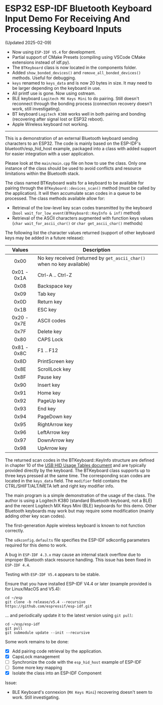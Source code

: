 # ESP32 ESP-IDF Bluetooth Keyboard Input Demo For Receiving And Processing Keyboard Inputs

(Updated 2025-02-09)

- Now using `ESP-IDF V5.4` for development. 
- Partial support of CMake Presets (compiling using VSCode CMake extensions instead of idf.py).
- The `BTKeyboard` class is now located in the components folder.
- Added `show_bonded_devices()` and `remove_all_bonded_devices()` methods. Useful for debugging.
- `keys` renamed to `keys_data` and is now 20 bytes in size. It may need to be larger depending on the keyboard in use.
- All printf use is gone. Now using ostream.
- BLE keyboard `Logitech MX Keys Mini` to do pairing. Still doesn't reconnect through the bonding process (connection recovery doesn't work, still investigating).
- BT keyboard `Logitech K380` works well in both pairing and bonding (recovering after signal lost or ESP32 reboot).
- Apple Wireless keyboard not working.


----

This is a demonstration of an external Bluetooth keyboard sending characters to an ESP32. The code is mainly based on the ESP-IDF's bluetooth/esp_hid_host example, packaged into a class with added support for easier integration with a user application. 

Please look at the `main/main.cpp` file on how to use the class. Only one instance of the class should be used to avoid conflicts and resource limitations within the Bluetooth stack.

The class named BTKeyboard waits for a keyboard to be available for pairing through the `BTKeyboard::devices_scan()` method (must be called by the application). It will then accumulate scan codes in a queue to be processed. The class methods available allow for:
- Retrieval of the low-level key scan codes transmitted by the keyboard (`bool wait_for_low_event(BTKeyboard::KeyInfo & inf)` method)
- Retrieval of the ASCII characters augmented with function keys values (`char wait_for_ascii_char()` or `char get_ascii_char()` methods)

The following list the character values returned (support of other keyboard keys may be added in a future release):

| Values      | Description      |
|:-----------:|------------------|
| 0x00        | No key received (returned by `get_ascii_char()` when no key available) |
| 0x01 - 0x1A | Ctrl-A .. Ctrl-Z |
| 0x08        | Backspace key    |
| 0x09        | Tab key          |
| 0x0D        | Return key       |
| 0x1B        | ESC key          |
| 0x20 - 0x7E | ASCII codes      |
| 0x7F        | Delete key       |
| 0x80        | CAPS Lock        |
| 0x81 - 0x8C | F1 .. F12        |
| 0x8D        | PrintScreen key  |
| 0x8E        | ScrollLock key   |
| 0x8F        | Pause key        |
| 0x90        | Insert key       |
| 0x91        | Home key         |
| 0x92        | PageUp key       |
| 0x93        | End key          |
| 0x94        | PageDown key     |
| 0x95        | RightArrow key   |
| 0x96        | LeftArrow key    |
| 0x97        | DownArrow key    |
| 0x98        | UpArrow key      |

The returned scan codes in the BTKeyboard::KeyInfo structure are defined in chapter 10 of the [USB HID Usage Tables document](https://usb.org/sites/default/files/hut1_22.pdf) and are typically provided directly by the keyboard. The BTKeyboard class supports up to three keys pressed at the same time. The corresponding scan codes are located in the `keys_data` field. The `modifier` field contains the CTRL/SHIFT/ALT/META left and right key modifier info.

The main program is a simple demonstration of the usage of the class. The author is using a Logitech K380 (standard Bluetooth keyboard, not a BLE) and the recent Logitech MX Keys Mini (BLE) keyboards for this demo. Other Bluetooth keyboards may work but may require some modification (mainly adding other key scan codes). 

The first-generation Apple wireless keyboard is known to not function correctly.

The `sdkconfig.defaults` file specifies the ESP-IDF sdkconfig parameters required for this demo to work.

A bug in `ESP-IDF 4.3.x` may cause an internal stack overflow due to improper Bluetooth stack resource handling. This issue has been fixed in `ESP-IDF 4.4`.

Testing with `ESP-IDF V5.4` appears to be stable. 

Ensure that you have installed ESP-IDF V4.4 or later (example provided is for Linux/MacOS and V5.4):

```
cd ~/esp
git clone -b release/v5.4 --recursive https://github.com/espressif/esp-idf.git
```

... and periodically update it to the latest version using `git pull`:

```
cd ~/esp/esp-idf
git pull
git submodule update --init --recursive
```

Some work remains to be done:

- [x] Add pairing code retrieval by the application.
- [x] CapsLock management
- [ ] Synchronize the code with the `esp_hid_host` example of ESP-IDF
- [ ] Some more key mapping
- [x] Isolate the class into an ESP-IDF Component

Issue:

- BLE Keyboard's connexion (`MX Keys Mini`) recovering doesn't seem to work. Still investigating.